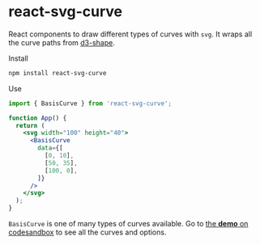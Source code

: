 # react-svg-curve

React components to draw different types of curves with `svg`. It wraps all the curve paths from [d3-shape](https://github.com/d3/d3-shape/blob/master/README.md#curves).

Install

```bash
npm install react-svg-curve
```

Use

```jsx
import { BasisCurve } from 'react-svg-curve';

function App() {
  return (
    <svg width="100" height="40">
      <BasisCurve
        data={[
          [0, 10],
          [50, 35],
          [100, 0],
        ]}
      />
    </svg>
  );
}
```

`BasisCurve` is one of many types of curves available. Go to [the **demo** on codesandbox](https://codesandbox.io/embed/react-svg-curve-71nnp?fontsize=14&hidenavigation=1&theme=dark&view=preview) to see all the curves and options.
